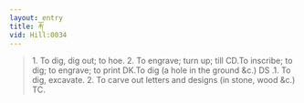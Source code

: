 ```yaml
---
layout: entry
title: རྐོ་
vid: Hill:0034
---
```

> 1\. To dig, dig out; to hoe\. 2\. To engrave; turn up; till CD\.To inscribe; to dig; to engrave; to print DK\.To dig (a hole in the ground &c\.) DS \.1\. To dig, excavate\. 2\. To carve out letters and designs (in stone, wood &c\.) TC\.



